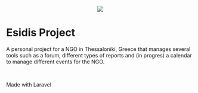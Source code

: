 <p align=center><img src="https://esidis.balkanhotspot.org/logo.png"></p>
<h1>Esidis Project</h1>
<p>A personal project for a NGO in Thessaloniki, Greece that manages several tools such as a forum, different types of reports and (in progres) a calendar to manage different events for the NGO.</p>
<br/>
<p>Made with Laravel</p>